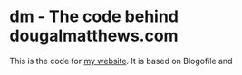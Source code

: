 # dm - The code behind dougalmatthews.com

This is the code for [my website](http://dougalmatthews.com). It is based
on Blogofile and 
